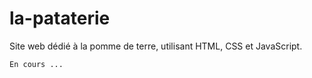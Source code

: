 # la-pataterie
Site web dédié à la pomme de terre, utilisant HTML, CSS et JavaScript.

`En cours ...`
